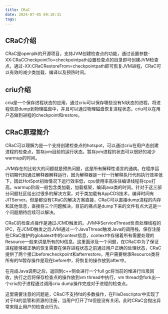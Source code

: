 ```yaml
---
title: CRaC
date: 2024-07-05 09:10:31
tags:
---
```

## CRaC介绍
CRaC是openjdk的开源项目，支持JVM创建检查点的功能，通过设置参数-XX:CRaCCheckpointTo=checkpointpath设置检查点的目录即可创建JVM检查点，通过-XX:CRaCRestoreFrom=checkpointpath即可恢复JVM进程，CRaC可以有效的减少类加载、编译以及预热时间。
## criu介绍
criu是一个保存进程状态的应用，通过criu可以保存哪些没有fd状态的进程，将进程信息dump到物理磁盘中，并且可以通过物理磁盘恢复进程状态，criu可以在用户态做到进程的checkpoint和restore。
## CRaC原理简介
CRaC可以理解为是一个支持创建检查点的hotspot，可以通过criu在用户态创建进程的检查点，暂存jvm目前的运行状态。暂存jvm进程的状态可以很好的减少warmup的时间。

JVM存在的比较大的问题就是预热问题，这是所有解释性语言的通病。在程序运行初期代码通过解释器解释运行，因为解释器是一行一行解释执行代码执行效率低下，因此HotSpot初始情况下运行效率低，cpu使用率高往往编译线程将cpu打高。warmup阶段一般包含类加载，加载框架，编译java类的时间。针对于这三部分问题社区给出过很多的解决方案，对于类加载有AppCDS技术，编译时间有JITServer。但是都没有CRaC的解决方案直接，CRaC可以直接dump进程的内存和其他信息，直接将三个问题解决，目前的痛点是dump下来的文件有点大这是一个问题期待后续可以解决。

CRaC的检查点操作是通过JCMD触发的。JVM中ServiceThread负责处理线程的IPC，在JCMD触发之后JVM通过一个JavaThread触发Java的调用栈，保存注册在CRaC维护的globalext中的context信息，context中存储着所有需要处理的Resource一般来讲是所有的fd信息。这里面涉及一个问题，在CRaC中为了保证进程能够被正确的恢复需要在保存进程状态之前通过用户正确的处理状态，CRaC提供了两个接口beforecheckpoint和afterrestore，用户需要继承Resource类将所有的fd暂存操作是现在before中，将恢复的操作放到after中。

在完成Java调用之后，返回到c++侧会进行一个full gc将当前的堆进行垃圾回收，执行之后将保存检查点的操作放到vm thread中执行，vm thread会fork出一个criu的子进程通过调用criu dump操作完成对于进程的检查点。

这里需要注意的问题是，CRaC不支持fd的多数操作，在FileDescriptor中实现了对于fd的监管和资源的注册，当用户打开了fd但是没有关闭，此时CRaC会抛出异常来阻止用户的检查点行为。
